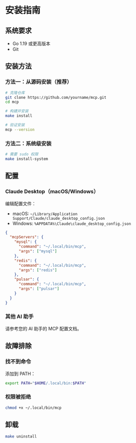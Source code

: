 # 安装指南

## 系统要求

- Go 1.19 或更高版本
- Git

## 安装方法

### 方法一：从源码安装（推荐）

```bash
# 克隆仓库
git clone https://github.com/yourname/mcp.git
cd mcp

# 构建并安装
make install

# 验证安装
mcp --version
```

### 方法二：系统级安装

```bash
# 需要 sudo 权限
make install-system
```

## 配置

### Claude Desktop（macOS/Windows）

编辑配置文件：
- macOS: `~/Library/Application Support/Claude/claude_desktop_config.json`
- Windows: `%APPDATA%\Claude\claude_desktop_config.json`

```json
{
  "mcpServers": {
    "mysql": {
      "command": "~/.local/bin/mcp",
      "args": ["mysql"]
    },
    "redis": {
      "command": "~/.local/bin/mcp",
      "args": ["redis"]
    },
    "pulsar": {
      "command": "~/.local/bin/mcp",
      "args": ["pulsar"]
    }
  }
}
```

### 其他 AI 助手

请参考您的 AI 助手的 MCP 配置文档。

## 故障排除

### 找不到命令

添加到 PATH：
```bash
export PATH="$HOME/.local/bin:$PATH"
```

### 权限被拒绝

```bash
chmod +x ~/.local/bin/mcp
```

## 卸载

```bash
make uninstall
```
